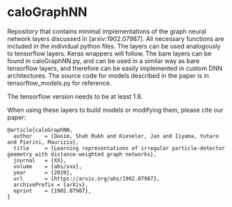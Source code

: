 # caloGraphNN

Repository that contains minimal implementations of the graph neural network layers discussed in [arxiv:1902.07987].
All necessary functions are included in the individual python files. The layers can be used analogously to tensorflow layers. 
Keras wrappers will follow.
The bare layers can be found in caloGraphNN.py, and can be used in a similar way as bare tensorflow layers, and therefore can be easily implemented in custom DNN architectures.
The source code for models described in the paper is in tensorflow_models.py for reference.

The tensorflow version needs to be at least 1.8.

When using these layers to build models or modifying them, please cite our paper:

```
@article{caloGraphNN,
  author    = {Qasim, Shah Rukh and Kieseler, Jan and Iiyama, Yutaro and Pierini, Maurizio},
  title     = {Learning representations of irregular particle-detector geometry with distance-weighted graph networks},
  journal   = {XX},
  volume    = {abs/xxx},
  year      = {2019},
  url       = {https://arxiv.org/abs/1902.07987},
  archivePrefix = {arXiv},
  eprint    = {1902.07987},
}
```

